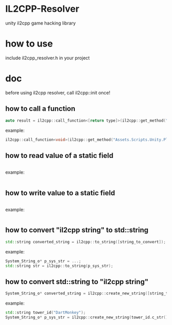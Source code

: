 # IL2CPP-Resolver
unity il2cpp game hacking library

# how to use
include il2cpp_resolver.h in your project

# doc
before using il2cpp resolver, call il2cpp::init once!

## how to call a function
```C++
auto result = il2cpp::call_function<[return type]>(il2cpp::get_method("[namespace]", "[class_name]", "[method_name]"), [class_instance], [argument(s)], [method]);
```
example:
```C++
il2cpp::call_function<void>(il2cpp::get_method("Assets.Scripts.Unity.Player", "Btd6Player", "AddItemToInventory"), p_btd6_player, p_item_id, 0);
```
## how to read value of a static field
```C++

```
example:
```C++

```
## how to write value to a static field
```C++

```
example:
```C++

```
## how to convert "il2cpp string" to std::string
```C++
std::string converted_string = il2cpp::to_string([string_to_convert]);
```
example:
```C++
System_String_o* p_sys_str = ...;
std::string str = il2cpp::to_string(p_sys_str);
```
## how to convert std::string to "il2cpp string"
```C++
System_String_o* converted_string = il2cpp::create_new_string([string_to_convert]);
```
example:
```C++
std::string tower_id("DartMonkey");
System_String_o* p_sys_str = il2cpp::create_new_string(tower_id.c_str());
```
